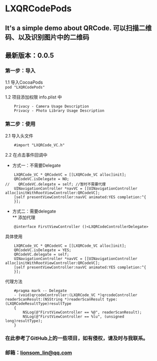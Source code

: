 # LXQRCodePods
## It's a simple demo about QRCode. 可以扫描二维码、以及识别图片中的二维码

## 最新版本：0.0.5

### 第一步：导入<br>
1.1 导入CocoaPods<br>
    ```pod "LXQRCodePods"```<br>

1.2 项目添加权限 info.plist 中<br>
```
    Privacy - Camera Usage Description
    Privacy - Photo Library Usage Description
```

### 第二步：使用<br>
2.1 导入头文件<br>
```
    #import "LXQRCode_VC.h"
```
    
2.2 在点击事件回调中 
* 方式一：不需要Delegate
```
    LXQRCode_VC * QRCodeVC = [[LXQRCode_VC alloc]init];
    QRCodeVC.isDelegate = NO;
//    QRCodeVC.delegate = self; //暂时不需要代理
    UINavigationController *navVC = [[UINavigationController alloc]initWithRootViewController:QRCodeVC];
    [self presentViewController:navVC animated:YES completion:^{
    }];
```
* 方式二：需要delegate<br>
** 添加代理<br>
```
    @interface FirstViewController ()<LXQRCodeControllerDelegate>
```
具体使用<br>
```
    LXQRCode_VC * QRCodeVC = [[LXQRCode_VC alloc]init];
    QRCodeVC.isDelegate = YES;
    QRCodeVC.delegate = self;
    UINavigationController *navVC = [[UINavigationController alloc]initWithRootViewController:QRCodeVC];
    [self presentViewController:navVC animated:YES completion:^{
    }];
```
代理方法
```
    #pragma mark -- Delegate
    - (void)qrcodeController:(LXQRCode_VC *)qrcodeController readerScanResult:(NSString *)readerScanResult type:(LXQRCodeResultType)resultType
    {
        NSLog(@"FirstViewController == %@", readerScanResult);
        NSLog(@"FirstViewController == %lu", (unsigned long)resultType);
    }
```

### 在此参考了GitHub上的一些项目，如有侵权，请及时与我联系。<br>
### 邮箱：lionsom_lin@qq.com <br>

